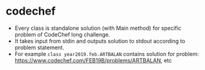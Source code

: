 # codechef
* Every class is standalone solution (with Main method) for specific problem of CodeChef long challenge.<br>
* It takes input from stdin and outputs solution to stdout according to problem statement.<br>
* For example `class year2019.feb.ARTBALAN` contains solution for problem:
https://www.codechef.com/FEB19B/problems/ARTBALAN, etc
